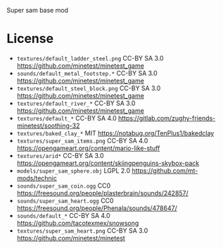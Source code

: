 Super sam base mod


# License

* `textures/default_ladder_steel.png` CC-BY SA 3.0 https://github.com/minetest/minetest_game
* `sounds/default_metal_footstep.*` CC-BY SA 3.0 https://github.com/minetest/minetest_game
* `textures/default_steel_block.png` CC-BY SA 3.0 https://github.com/minetest/minetest_game
* `textures/default_river_*` CC-BY SA 3.0 https://github.com/minetest/minetest_game
* `textures/default_*` CC-BY SA 4.0 https://gitlab.com/zughy-friends-minetest/soothing-32
* `textures/baked_clay_*` MIT https://notabug.org/TenPlus1/bakedclay
* `textures/super_sam_items.png` CC-BY SA 4.0 https://opengameart.org/content/mario-like-stuff
* `textures/arid*` CC-BY SA 3.0 https://opengameart.org/content/skiingpenguins-skybox-pack
* `models/super_sam_sphere.obj` LGPL 2.0 https://github.com/mt-mods/technic
* `sounds/super_sam_coin.ogg` CC0 https://freesound.org/people/plasterbrain/sounds/242857/
* `sounds/super_sam_heart.ogg` CC0 https://freesound.org/people/Phenala/sounds/478647/
* `sounds/default_*` CC-BY SA 4.0 https://github.com/tacotexmex/snowsong
* `textures/super_sam_heart.png` CC-BY SA 3.0 https://github.com/minetest/minetest